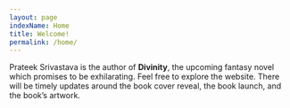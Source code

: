 ```yaml
---
layout: page
indexName: Home
title: Welcome!
permalink: /home/
---
```


<p>
  Prateek Srivastava is the author of <b>Divinity</b>, the upcoming fantasy novel which promises to be exhilarating.
  Feel free to explore the website. There will be timely updates around the book cover reveal, the book launch, and the book’s artwork.
</p>
